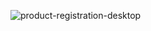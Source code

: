 ![product-registration-desktop](https://github.com/PedrosoL/Portifolio/assets/47677411/870eb9ca-7322-4323-a887-1d3101067771)
